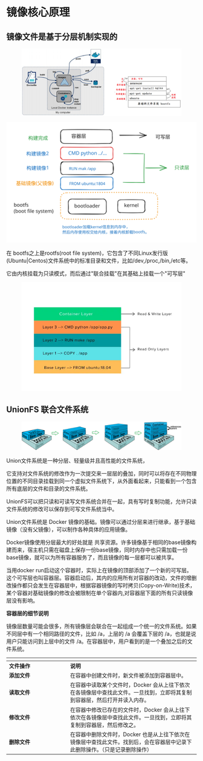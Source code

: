 # 镜像核心原理

## 镜像文件是基于分层机制实现的

<figure><img src="../../../.gitbook/assets/image (10).png" alt=""><figcaption></figcaption></figure>

<img src="../../../.gitbook/assets/file.excalidraw (1).svg" alt="" class="gitbook-drawing">

在 bootfs之上是rootfs(root file system)，它包含了不同Linux发行版(Ubuntu|Centos)文件系统中的标准目录和文件，比如/dev,/proc,/bin,/etc等。

它由内核挂载为只读模式，而后通过"联合挂载"在其基础上挂载一个"可写层"

<figure><img src="../../../.gitbook/assets/image (11).png" alt=""><figcaption></figcaption></figure>

## UnionFS 联合文件系统

<figure><img src="../../../.gitbook/assets/image (12).png" alt=""><figcaption></figcaption></figure>

Union文件系统是一种分层、轻量级并且高性能的文件系统，

它支持对文件系统的修改作为一次提交来一层层的叠加，同时可以将存在不同物理位置的不同目录挂载到同一个虚拟文件系统下，从外面看起来，只能看到一个包含所有底层的文件和目录的文件系统。

UnionFS可以把只读和可读写文件系统合并在一起，具有写时复制功能，允许只读文件系统的修改可以保存到可写文件系统当中。



Union文件系统是 Docker 镜像的基础。镜像可以通过分层来进行继承，基于基础镜像（没有父镜像），可以制作各种具体的应用镜像。

Docker镜像使用分层最大的好处就是 共享资源。许多镜像基于相同的base镜像构建而来，宿主机只需在磁盘上保存一份base镜像，同时内存中也只需加载一份base镜像，就可以为所有容器服务了，而且镜像的每一层都可以被共享。

当用docker run启动这个容器时，实际上在镜像的顶部添加了一个新的可写层。这个可写层也叫容器层。容器启动后，其内的应用所有对容器的改动，文件的增删改操作都只会发生在容器层中，根据容器镜像的写时拷贝(Copy-on-Write)技术，某个容器对基础镜像的修改会被限制在单个容器内,对容器层下面的所有只读镜像层没有影响。



**容器层的细节说明**

镜像层数量可能会很多，所有镜像层会联合在一起组成一个统一的文件系统。如果不同层中有一个相同路径的文件，比如 /a，上层的 /a 会覆盖下层的 /a，也就是说用户只能访问到上层中的文件 /a。在容器层中，用户看到的是一个叠加之后的文件系统。

<table data-header-hidden><thead><tr><th width="148"></th><th></th></tr></thead><tbody><tr><td><strong>文件操作</strong></td><td><strong>说明</strong></td></tr><tr><td><strong>添加文件</strong></td><td>在容器中创建文件时，新文件被添加到容器层中。</td></tr><tr><td><strong>读取文件</strong></td><td>在容器中读取某个文件时，Docker 会从上往下依次在各镜像层中查找此文件。一旦找到，立即将其复制到容器层，然后打开并读入内存。</td></tr><tr><td><strong>修改文件</strong></td><td>在容器中修改已存在的文件时，Docker 会从上往下依次在各镜像层中查找此文件。一旦找到，立即将其复制到容器层，然后修改之。</td></tr><tr><td><strong>删除文件</strong></td><td>在容器中删除文件时，Docker 也是从上往下依次在镜像层中查找此文件。找到后，会在容器层中记录下此删除操作。（只是记录删除操作）</td></tr></tbody></table>
